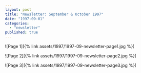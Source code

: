 ```yaml
---
layout: post
title: "Newsletter: September & October 1997"
date: "1997-09-01"
categories: 
  - "newsletter"
published: true
---
```


![Page 1]({% link assets/1997/1997-09-newsletter-page1.jpg %})

![Page 2]({% link assets/1997/1997-09-newsletter-page2.jpg %})

![Page 3]({% link assets/1997/1997-09-newsletter-page3.jpg %})
